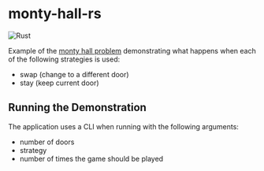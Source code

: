 # monty-hall-rs
![Rust](https://github.com/Manny-coffee-dev/monty-hall-rs/workflows/Rust/badge.svg?branch=main)

Example of the [monty hall problem](https://en.wikipedia.org/wiki/Monty_Hall_problem) demonstrating what happens when each of the following strategies is used:

- swap (change to a different door)
- stay (keep current door)

## Running the Demonstration
The application uses a CLI when running with the following arguments:

- number of doors
-  strategy
-  number of times the game should be played
